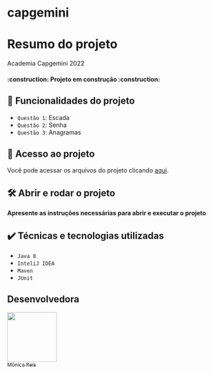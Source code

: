 # capgemini

# Resumo do projeto
Academia Capgemini 2022

<h4 align="left"> 
    :construction:  Projeto em construção  :construction:
</h4>

## :hammer: Funcionalidades do projeto

- `Questão 1`: Escada
- `Questão 2`: Senha
- `Questão 3`: Anagramas

## 📁 Acesso ao projeto

Você pode acessar os arquivos do projeto clicando [aqui](https://github.com/gui-lirasilva/Edige-POO/tree/master/src).

## 🛠️ Abrir e rodar o projeto

**Apresente as instruções necessárias para abrir e executar o projeto**

## ✔️ Técnicas e tecnologias utilizadas

- ``Java 8``
- ``InteliJ IDEA``
- ``Maven``
- ``JUnit``

## Desenvolvedora
[<img src="https://avatars.githubusercontent.com/u/84407215?v=4" width=115><br><sub>Mônica Reis</sub>](https://github.com/monicagmreis) 
